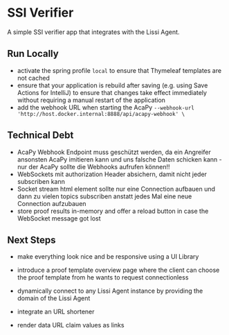 # SSI Verifier

A simple SSI verifier app that integrates with the Lissi Agent.

## Run Locally

- activate the spring profile `local` to ensure that Thymeleaf templates are not
  cached
- ensure that your application is rebuild after saving (e.g. using Save Actions
  for IntelliJ) to ensure that changes take effect immediately without requiring
  a manual restart of the application
- add the webhook URL when starting the
  AcaPy `--webhook-url 'http://host.docker.internal:8888/api/acapy-webhook' \`

## Technical Debt

- AcaPy Webhook Endpoint muss geschützt werden, da ein Angreifer ansonsten AcaPy
  imitieren kann und uns falsche Daten schicken kann - nur der AcaPy sollte die
  Webhooks aufrufen können!!
- WebSockets mit authorization Header absichern, damit nicht jeder subscriben
  kann
- Socket stream html element sollte nur eine Connection aufbauen und dann zu
  vielen topics subscriben anstatt jedes Mal eine neue Connection aufzubauen
- store proof results in-memory and offer a reload button in case the WebSocket
  message got lost

## Next Steps

- make everything look nice and be responsive using a UI Library
- introduce a proof template overview page where the client can choose the proof
  template from he wants to request connectionless

- dynamically connect to any Lissi Agent instance by providing the domain of the
  Lissi Agent
- integrate an URL shortener

- render data URL claim values as links

